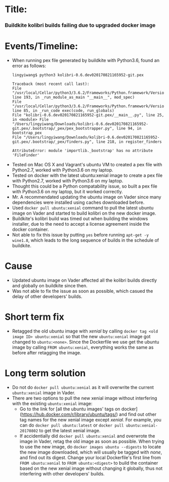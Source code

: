 # Title: 
### Buildkite kolibri builds failing due to upgraded docker image

# Events/Timeline:
- When running pex file generated by buildkite with Python3.6, found an error as follows:
  ```
  lingyiwang$ python3 kolibri-0.6.dev020170821165952-git.pex
  
  Traceback (most recent call last):
  File "/usr/local/Cellar/python3/3.6.2/Frameworks/Python.framework/Versions/3.6/lib/python3.6/runpy.py", line 193, in _run_module_as_main "__main__", mod_spec) 
  File "/usr/local/Cellar/python3/3.6.2/Frameworks/Python.framework/Versions/3.6/lib/python3.6/runpy.py", line 85, in _run_code exec(code, run_globals) 
  File "kolibri-0.6.dev020170821165952-git.pex/__main__.py", line 25, in <module> File
  "/Users/lingyiwang/Downloads/kolibri-0.6.dev020170821165952-git.pex/.bootstrap/_pex/pex_bootstrapper.py", line 94, in bootstrap_pex 
  File "/Users/lingyiwang/Downloads/kolibri-0.6.dev020170821165952-git.pex/.bootstrap/_pex/finders.py", line 218, in register_finders
  
  AttributeError: module 'importlib._bootstrap' has no attribute 'FileFinder'
  ```
- Tested on Mac OS X and Vagrant's ubuntu VM to created a pex file with Python2.7, worked with Python3.6 on my laptop. 
- Tested on docker with the latest ubuntu:xenial image to create a pex file with Python2.7, worked with Python3.6 on my laptop.
- Thought this could be a Python compatability issue, so built a pex file with Python3.6 on my laptop, but it worked correctly.
- Mr. A recommendated updating the ubuntu image on Vader since many dependencies were installed using caches downloaded before. 
- Used `docker pull ubuntu:xenial` command to pull the latest ubuntu image on Vader and started to build kolibri on the new docker image. 
- Buildkite's kolibri build was timed out when building the windows installer, due to the need to accept a license agreement inside the docker container.
- Not able to fix this issue by putting `yes` before running `apt-get -y wine1.8`, which leads to the long sequence of builds in the schedule of buildkite.

# Cause
 - Updated ubuntu image on Vader affected all the kolibri builds directly and globally on buildkite since then.
 - Was not able to fix the issue as soon as possible, which casued the delay of other developers' builds.
 
# Short term fix
  - Retagged the old ubuntu image with *xenial* by calling `docker tag <old image ID> ubuntu:xenial` so that the new `ubuntu:xenial` image got changed to `ubuntu:<none>`. Since the Dockerfile we use get the ubuntu image by calling `FROM ubuntu:xenial`, everything works the same as before after retagging the image.
  
# Long term solution
 - Do not do `docker pull ubuntu:xenial` as it will overwrite the current `ubuntu:xenial` image in Vader.
 - There are two options to pull the new xenial image without interfering with the existing `ubuntu:xenial` image:
    - Go to the link for [all the ubuntu images' tags on docker] (https://hub.docker.com/r/library/ubuntu/tags/) and find out other tag names for the new xenial image except *xenial*. For example, you can do `docker pull ubuntu:latest` or `docker pull ubuntu:xenial-20170802` to get the latest xenial image.
    - If accidentially did `docker pull ubuntu:xenial` and overwrote the image in Vader, retag the old image as soon as possible. When trying to use the new image, do `docker images ubuntu --digests` to locate the new image downloaded, which will usually be tagged with *none*, and find out its digest. Change your local Dockerfile's first line from `FROM ubuntu:xenial` to `FROM ubuntu:<digest>` to build the container based on the new xenial image without changing it globally, thus not interfering with other developers' builds.
